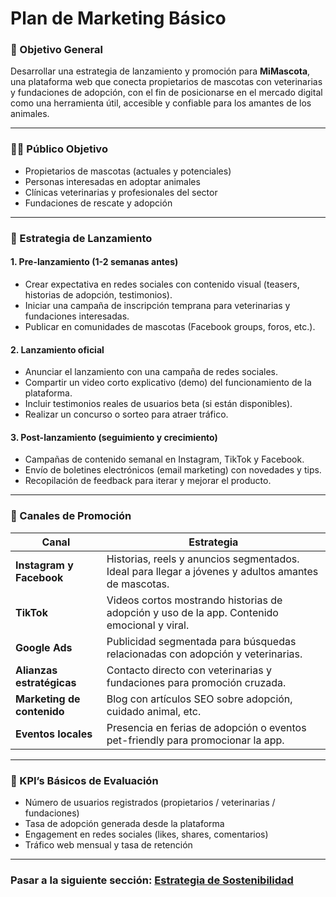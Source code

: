 # Plan de Marketing Básico

### 🎯 Objetivo General

Desarrollar una estrategia de lanzamiento y promoción para **MiMascota**, una plataforma web que conecta propietarios de mascotas con veterinarias y fundaciones de adopción, con el fin de posicionarse en el mercado digital como una herramienta útil, accesible y confiable para los amantes de los animales.

---

### 🧑‍💻 Público Objetivo

* Propietarios de mascotas (actuales y potenciales)
* Personas interesadas en adoptar animales
* Clínicas veterinarias y profesionales del sector
* Fundaciones de rescate y adopción

---

### 📆 Estrategia de Lanzamiento

#### 1. **Pre-lanzamiento (1-2 semanas antes)**

* Crear expectativa en redes sociales con contenido visual (teasers, historias de adopción, testimonios).
* Iniciar una campaña de inscripción temprana para veterinarias y fundaciones interesadas.
* Publicar en comunidades de mascotas (Facebook groups, foros, etc.).

#### 2. **Lanzamiento oficial**

* Anunciar el lanzamiento con una campaña de redes sociales.
* Compartir un video corto explicativo (demo) del funcionamiento de la plataforma.
* Incluir testimonios reales de usuarios beta (si están disponibles).
* Realizar un concurso o sorteo para atraer tráfico.

#### 3. **Post-lanzamiento (seguimiento y crecimiento)**

* Campañas de contenido semanal en Instagram, TikTok y Facebook.
* Envío de boletines electrónicos (email marketing) con novedades y tips.
* Recopilación de feedback para iterar y mejorar el producto.

---

### 📢 Canales de Promoción

| Canal                      | Estrategia                                                                                          |
| -------------------------- | --------------------------------------------------------------------------------------------------- |
| **Instagram y Facebook**   | Historias, reels y anuncios segmentados. Ideal para llegar a jóvenes y adultos amantes de mascotas. |
| **TikTok**                 | Videos cortos mostrando historias de adopción y uso de la app. Contenido emocional y viral.         |
| **Google Ads**             | Publicidad segmentada para búsquedas relacionadas con adopción y veterinarias.                      |
| **Alianzas estratégicas**  | Contacto directo con veterinarias y fundaciones para promoción cruzada.                             |
| **Marketing de contenido** | Blog con artículos SEO sobre adopción, cuidado animal, etc.                                         |
| **Eventos locales**        | Presencia en ferias de adopción o eventos pet-friendly para promocionar la app.                     |

---

### 🧩 KPI’s Básicos de Evaluación

* Número de usuarios registrados (propietarios / veterinarias / fundaciones)
* Tasa de adopción generada desde la plataforma
* Engagement en redes sociales (likes, shares, comentarios)
* Tráfico web mensual y tasa de retención

---

### Pasar a la siguiente sección: [Estrategia de Sostenibilidad](13-estrategia-de-sostenibilidad.md)
